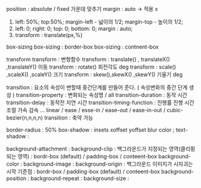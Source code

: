 position : absolute / fixed 가운데 맞추기
margin : auto -> 적용 x

1.  left: 50%; top:50%;
    margin-left - 넓이의 1/2;
    margin-top - 높이의 1/2;
2.  left: 0; right: 0; top: 0; bottom: 0;
    margin : auto;
3.  transform : translate(px,%)

box-sizing
box-sizing : border-box
box-sizing : contnent-box

transform
transform : 변형함수
transform : translate() , translateX() ,translateY() 이동
transform : rotate() 회전각도 deg
transform : scale() ,scaleX() ,scaleY() 크기
transform : skew(),skewX() ,skewY() 기울기 deg

transition : 요소의 속성이 변할때 중간단계를 만들어 준다. ( 속성변화의 중간 단계 생성 )
transition-property : 변화되는 속성명 / all
transition-duration : 동작 시간
transition-delay : 동작전 지연 시간
transition-timing-function : 진행률 진행 시간 조절 가속 감속 ... linear / ease / esse-in / ease-out / ease-in-out / cubic-bezier(n,n,n,n)
transition : 축약 가능

border-radius : 50%
box-shadow : insets xoffset yoffset blur color ;
text-shadow :

background-attachment :
background-clip : 백그라운드가 지정되는 영역(클리핑 되는 영역)
: bordr-box (default) / padding-box / conteent-box
background-color :
background-image :
background-origin : 백그라운드 이미지가 시자괴는 시작 기준점
: bordr-box / padding-box (default) / conteent-box
background-position :
background-repeat :
background-size :
